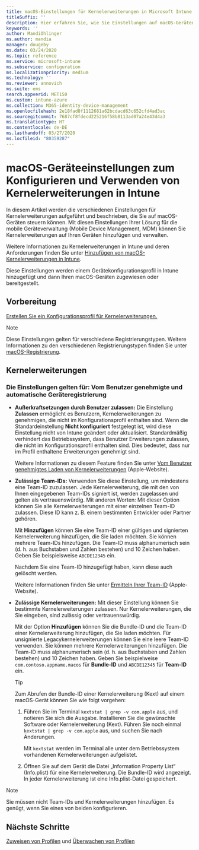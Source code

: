 ```yaml
---
title: macOS-Einstellungen für Kernelerweiterungen in Microsoft Intune – Azure | Microsoft-Dokumentation
titleSuffix: ''
description: Hier erfahren Sie, wie Sie Einstellungen auf macOS-Geräten hinzufügen, konfigurieren oder erstellen, um Kernelerweiterungen zu verwenden. Außerdem wird beschrieben, wie Sie in Microsoft Intune Benutzern das Überschreiben genehmigter Erweiterungen ermöglichen und alle Erweiterungen einer Team-ID, bestimmte Erweiterungen oder bestimmte Apps zulassen.
keywords: ''
author: MandiOhlinger
ms.author: mandia
manager: dougeby
ms.date: 03/24/2020
ms.topic: reference
ms.service: microsoft-intune
ms.subservice: configuration
ms.localizationpriority: medium
ms.technology: ''
ms.reviewer: annovich
ms.suite: ems
search.appverid: MET150
ms.custom: intune-azure
ms.collection: M365-identity-device-management
ms.openlocfilehash: 2e18fad8f1112681a62bcdacd63c652cfd4ad3ac
ms.sourcegitcommit: 7687cf8fdecd225216f58b8113ad07a24e43d4a3
ms.translationtype: HT
ms.contentlocale: de-DE
ms.lasthandoff: 03/27/2020
ms.locfileid: "80359287"
---
```

# <a name="macos-device-settings-to-configure-and-use-kernel-extensions-in-intune"></a>macOS-Geräteeinstellungen zum Konfigurieren und Verwenden von Kernelerweiterungen in Intune

In diesem Artikel werden die verschiedenen Einstellungen für Kernelerweiterungen aufgeführt und beschrieben, die Sie auf macOS-Geräten steuern können. Mit diesen Einstellungen Ihrer Lösung für die mobile Geräteverwaltung (Mobile Device Management, MDM) können Sie Kernelerweiterungen auf Ihren Geräten hinzufügen und verwalten.

Weitere Informationen zu Kernelerweiterungen in Intune und deren Anforderungen finden Sie unter [Hinzufügen von macOS-Kernelerweiterungen in Intune](kernel-extensions-overview-macos.md).

Diese Einstellungen werden einem Gerätekonfigurationsprofil in Intune hinzugefügt und dann Ihren macOS-Geräten zugewiesen oder bereitgestellt.

## <a name="before-you-begin"></a>Vorbereitung

[Erstellen Sie ein Konfigurationsprofil für Kernelerweiterungen.](kernel-extensions-overview-macos.md)

> [!NOTE]
> Diese Einstellungen gelten für verschiedene Registrierungstypen. Weitere Informationen zu den verschiedenen Registrierungstypen finden Sie unter [macOS-Registrierung](../enrollment/macos-enroll.md).

## <a name="kernel-extensions"></a>Kernelerweiterungen

### <a name="settings-apply-to-user-approved-automated-device-enrollment"></a>Die Einstellungen gelten für: Vom Benutzer genehmigte und automatische Geräteregistrierung

- **Außerkraftsetzungen durch Benutzer zulassen:** Die Einstellung **Zulassen** ermöglicht es Benutzern, Kernelerweiterungen zu genehmigen, die nicht im Konfigurationsprofil enthalten sind. Wenn die Standardeinstellung **Nicht konfiguriert** festgelegt ist, wird diese Einstellung nicht von Intune geändert oder aktualisiert. Standardmäßig verhindert das Betriebssystem, dass Benutzer Erweiterungen zulassen, die nicht im Konfigurationsprofil enthalten sind. Dies bedeutet, dass nur im Profil enthaltene Erweiterungen genehmigt sind.

  Weitere Informationen zu diesem Feature finden Sie unter [Vom Benutzer genehmigtes Laden von Kernelerweiterungen](https://developer.apple.com/library/archive/technotes/tn2459/_index.html) (Apple-Website).

- **Zulässige Team-IDs:** Verwenden Sie diese Einstellung, um mindestens eine Team-ID zuzulassen. Jede Kernelerweiterung, die mit den von Ihnen eingegebenen Team-IDs signiert ist, werden zugelassen und gelten als vertrauenswürdig. Mit anderen Worten: Mit dieser Option können Sie alle Kernelerweiterungen mit einer einzelnen Team-ID zulassen. Diese ID kann z. B. einem bestimmten Entwickler oder Partner gehören.

  Mit **Hinzufügen** können Sie eine Team-ID einer gültigen und signierten Kernelerweiterung hinzufügen, die Sie laden möchten. Sie können mehrere Team-IDs hinzufügen. Die Team-ID muss alphanumerisch sein (d. h. aus Buchstaben und Zahlen bestehen) und 10 Zeichen haben. Geben Sie beispielsweise `ABCDE12345` ein.

  Nachdem Sie eine Team-ID hinzugefügt haben, kann diese auch gelöscht werden.

  Weitere Informationen finden Sie unter [Ermitteln Ihrer Team-ID](https://help.apple.com/developer-account/#/dev55c3c710c) (Apple-Website).

- **Zulässige Kernelerweiterungen:** Mit dieser Einstellung können Sie bestimmte Kernelerweiterungen zulassen. Nur Kernelerweiterungen, die Sie eingeben, sind zulässig oder vertrauenswürdig.

  Mit der Option **Hinzufügen** können Sie die Bundle-ID und die Team-ID einer Kernelerweiterung hinzufügen, die Sie laden möchten. Für unsignierte Legacykernelerweiterungen können Sie eine leere Team-ID verwenden. Sie können mehrere Kernelerweiterungen hinzufügen. Die Team-ID muss alphanumerisch sein (d. h. aus Buchstaben und Zahlen bestehen) und 10 Zeichen haben. Geben Sie beispielweise `com.contoso.appname.macos` für **Bundle-ID** und `ABCDE12345` für **Team-ID** ein.

  > [!TIP]
  > Zum Abrufen der Bundle-ID einer Kernelerweiterung (Kext) auf einem macOS-Gerät können Sie wie folgt vorgehen:
  >
  > 1. Führen Sie im Terminal `kextstat | grep -v com.apple` aus, und notieren Sie sich die Ausgabe. Installieren Sie die gewünschte Software oder Kernelerweiterung (Kext). Führen Sie noch einmal `kextstat | grep -v com.apple` aus, und suchen Sie nach Änderungen.
  >
  >    Mit `kextstat` werden im Terminal alle unter dem Betriebssystem vorhandenen Kernelerweiterungen aufgelistet. 
  >
  > 2. Öffnen Sie auf dem Gerät die Datei „Information Property List“ (Info.plist) für eine Kernelerweiterung. Die Bundle-ID wird angezeigt. In jeder Kernelerweiterung ist eine Info.plist-Datei gespeichert.

> [!NOTE]
> Sie müssen nicht Team-IDs und Kernelerweiterungen hinzufügen. Es genügt, wenn Sie eines von beiden konfigurieren.

## <a name="next-steps"></a>Nächste Schritte

[Zuweisen von Profilen](device-profile-assign.md) und [Überwachen von Profilen](device-profile-monitor.md)
